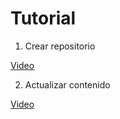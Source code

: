 # Tutorial

1. Crear repositorio

  [Video](https://www.loom.com/share/f106a7c6a36e41eabc9b68a8a622bff2?sid=158c53f4-edf2-4619-9656-c294a2ccf004)

2. Actualizar contenido

  [Video](https://www.loom.com/share/82d39efceedc4514a914579e5f9fa6c6?sid=b5bc68b5-9032-4d38-a1a4-04768417b011)
